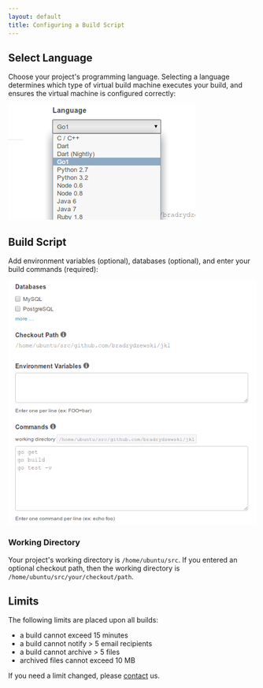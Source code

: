 ```yaml
---
layout: default
title: Configuring a Build Script
---
```


## Select Language

Choose your project's programming language. Selecting a language determines
which type of virtual build machine executes your build, and ensures the virtual machine
is configured correctly:

![Choose a Language](img/build-language.png)

## Build Script

Add environment variables (optional), databases (optional), and enter your build commands (required):

![Build Commands](img/build-script.png)

### Working Directory

Your project's working directory is `/home/ubuntu/src`. If you entered an optional
checkout path, then the working directory is `/home/ubuntu/src/your/checkout/path`.

## Limits

The following limits are placed upon all builds:

* a build cannot exceed 15 minutes
* a build cannot notify > 5 email recipients
* a build cannot archive > 5 files
* archived files cannot exceed 10 MB

If you need a limit changed, please [contact](/contact.html) us.

